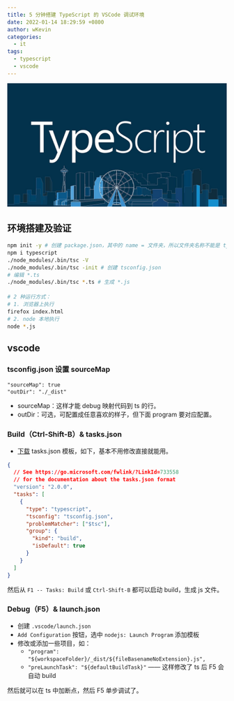 ```yaml
---
title: 5 分钟搭建 TypeScript 的 VSCode 调试环境
date: 2022-01-14 18:29:59 +0800
author: wKevin
categories:
  - it
tags:
  - typescript
  - vscode
---
```


![](/images/posts/2022-01-14-debug.ts.in.vscode/0fcca426bcc7467a5dcf922fad827a66.jpeg)

## 环境搭建及验证

```sh
npm init -y # 创建 package.json，其中的 name = 文件夹，所以文件夹名称不能是 typescript，否则下面没法安装
npm i typescript
./node_modules/.bin/tsc -V
./node_modules/.bin/tsc -init # 创建 tsconfig.json
# 编辑 *.ts
./node_modules/.bin/tsc *.ts # 生成 *.js

# 2 种运行方式：
# 1. 浏览器上执行
firefox index.html
# 2. node 本地执行
node *.js
```

## vscode

### tsconfig.json 设置 sourceMap

```
"sourceMap": true
"outDir": "./_dist"
```

- sourceMap：这样才能 debug 映射代码到 ts 的行。
- outDir：可选，可配置成任意喜欢的样子，但下面 program 要对应配置。

### Build（Ctrl-Shift-B）& tasks.json

- [下载](https://go.microsoft.com/fwlink/?LinkId=733558) tasks.json 模板，如下，基本不用修改直接就能用。

```json
{
  // See https://go.microsoft.com/fwlink/?LinkId=733558
  // for the documentation about the tasks.json format
  "version": "2.0.0",
  "tasks": [
    {
      "type": "typescript",
      "tsconfig": "tsconfig.json",
      "problemMatcher": ["$tsc"],
      "group": {
        "kind": "build",
        "isDefault": true
      }
    }
  ]
}
```

然后从 `F1 -- Tasks: Build` 或 `Ctrl-Shift-B` 都可以启动 build，生成 js 文件。

### Debug（F5）& launch.json

- 创建 `.vscode/launch.json`
- `Add Configuration` 按钮，选中 `nodejs: Launch Program` 添加模板
- 修改或添加一些项目，如：
  - `"program": "${workspaceFolder}/_dist/${fileBasenameNoExtension}.js",`
  - `"preLaunchTask": "${defaultBuildTask}"` —— 这样修改了 ts 后 F5 会自动 build

然后就可以在 ts 中加断点，然后 F5 单步调试了。
